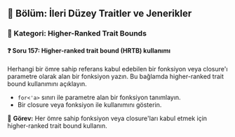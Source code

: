 ## 📘 Bölüm: İleri Düzey Traitler ve Jenerikler  
### 🔹 Kategori: Higher-Ranked Trait Bounds  
#### ❓ Soru 157: Higher-ranked trait bound (HRTB) kullanımı

Herhangi bir ömre sahip referans kabul edebilen bir fonksiyon veya closure'ı parametre olarak alan bir fonksiyon yazın. Bu bağlamda higher-ranked trait bound kullanımını açıklayın.

- `for<'a>` sınırı ile parametre alan bir fonksiyon tanımlayın.
- Bir closure veya fonksiyon ile kullanımını gösterin.

🔧 **Görev:** Her ömre sahip fonksiyon veya closure'ları kabul etmek için higher-ranked trait bound kullanın.
